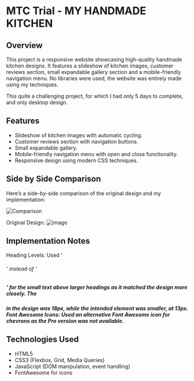 # MTC Trial - MY HANDMADE KITCHEN

## Overview

This project is a responsive website showcasing high-quality handmade kitchen designs. It features a slideshow of kitchen images, customer reviews section, small expandable gallery section and a mobile-friendly navigation menu.
No libraries were used, the website was entirely made using my techniques.

This quite a challenging project, for which I had only 5 days to complete, and only desktop design.

## Features

- Slideshow of kitchen images with automatic cycling.
- Customer reviews section with navigation buttons.
- Small expandable gallery.
- Mobile-friendly navigation menu with open and close functionality.
- Responsive design using modern CSS techniques.

## Side by Side Comparison
Here’s a side-by-side comparison of the original design and my implementation:

![Comparison](https://github.com/DominikSubocz/MTC---Kitchen-Trial/assets/121230993/a076dd6f-ba13-476a-a4b4-3c6a02daa8d6)

Original Design:
![image](https://github.com/DominikSubocz/MTC---Kitchen-Trial/assets/121230993/89d6bc6a-1f9a-4aae-8c90-3363289ebecf)

## Implementation Notes
Heading Levels: Used '<h6>' instead of '<h5>' for the small text above larger headings as it matched the design more closely. The <h5> in the design was 18px, while the intended element was smaller, at 13px.
Font Awesome Icons: Used an alternative Font Awesome icon for chevrons as the Pro version was not available.

## Technologies Used

- HTML5
- CSS3 (Flexbox, Grid, Media Queries)
- JavaScript (DOM manipulation, event handling)
- FontAwesome for icons
